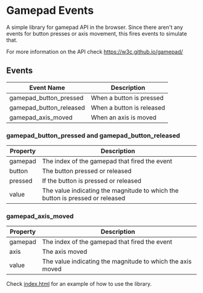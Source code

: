 # Gamepad Events
A simple library for gamepad API in the browser. Since there aren't any events
for button presses or axis movement, this fires events to simulate that.

For more information on the API check https://w3c.github.io/gamepad/

## Events
Event Name              | Description
---                     | ---
gamepad_button_pressed  | When a button is pressed
gamepad_button_released | When a button is released
gamepad_axis_moved      | When an axis is moved

### gamepad_button_pressed and gamepad_button_released

Property | Description
---      | ---
gamepad  | The index of the gamepad that fired the event
button   | The button pressed or released
pressed  | If the button is pressed or released
value    | The value indicating the magnitude to which the button is pressed or released

### gamepad_axis_moved
Property | Description
---      | ---
gamepad  | The index of the gamepad that fired the event
axis     | The axis moved
value    | The value indicating the magnitude to which the axis moved

Check [index.html](index.html) for an example of how to use the library.
